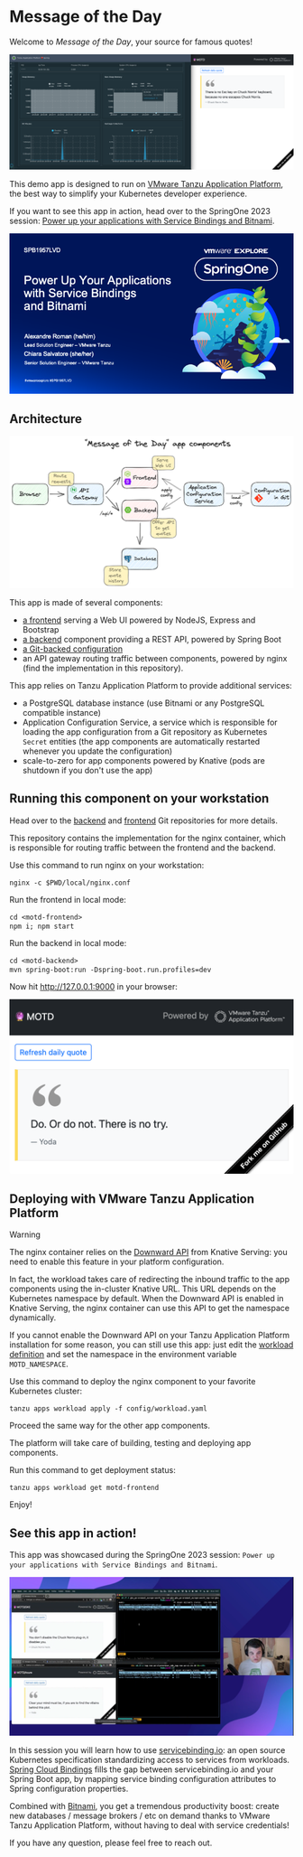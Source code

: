 # Message of the Day

Welcome to *Message of the Day*, your source for famous quotes!

![MOTD running on TAP](app-on-tap.png)

This demo app is designed to run on
[VMware Tanzu Application Platform](https://tanzu.vmware.com/application-platform),
the best way to simplify your Kubernetes developer experience.

If you want to see this app in action, head over to the SpringOne 2023 session:
[Power up your applications with Service Bindings and Bitnami](https://springone.io/sessions/power-up-your-applications-with-service-bindings-and-bitnami).

![SpringOne 2023 session covering MOTD](s1-2023-intro.png)

## Architecture

![](components.png)

This app is made of several components:

- [a frontend](https://github.com/alexandreroman/motd-frontend) serving a Web UI powered by NodeJS, Express and Bootstrap
- [a backend](https://github.com/alexandreroman/motd-backend) component providing a REST API, powered by Spring Boot
- [a Git-backed configuration](https://github.com/alexandreroman/motd-config)
- an API gateway routing traffic between components, powered by nginx (find the implementation in this repository).

This app relies on Tanzu Application Platform to provide additional services:

- a PostgreSQL database instance (use Bitnami or any PostgreSQL compatible instance)
- Application Configuration Service, a service which is responsible for loading the app configuration from a Git repository as Kubernetes `Secret` entities (the app components are automatically restarted whenever you update the configuration)
- scale-to-zero for app components powered by Knative (pods are shutdown if you don't use the app)

## Running this component on your workstation

Head over to the [backend](https://github.com/alexandreroman/motd-backend)
and [frontend](https://github.com/alexandreroman/motd-frontend)
Git repositories for more details.

This repository contains the implementation for the nginx container,
which is responsible for routing traffic between the frontend and the backend.

Use this command to run nginx on your workstation:

```shell
nginx -c $PWD/local/nginx.conf
```

Run the frontend in local mode:

```shell
cd <motd-frontend>
npm i; npm start
```

Run the backend in local mode:

```shell
cd <motd-backend>
mvn spring-boot:run -Dspring-boot.run.profiles=dev
```

Now hit http://127.0.0.1:9000 in your browser:

![MOTD runninng locally](app.png)

## Deploying with VMware Tanzu Application Platform

> [!WARNING]
> The nginx container relies on the
> [Downward API](https://knative.dev/docs/serving/configuration/feature-flags/#kubernetes-downward-api)
> from Knative Serving:
> you need to enable this feature in your platform configuration.

In fact, the workload takes care of redirecting the inbound traffic to the
app components using the in-cluster Knative URL. This URL depends on the Kubernetes
namespace by default. When the Downward API is enabled in Knative Serving,
the nginx container can use this API to get the namespace dynamically.

If you cannot enable the Downward API on your Tanzu Application Platform installation
for some reason, you can still use this app: just edit the
[workload definition](config/workload.yaml) and set the namespace in the
environment variable `MOTD_NAMESPACE`.

Use this command to deploy the nginx component to your favorite Kubernetes cluster:

```shell
tanzu apps workload apply -f config/workload.yaml
```

Proceed the same way for the other app components.

The platform will take care of building, testing and deploying app components.

Run this command to get deployment status:

```shell
tanzu apps workload get motd-frontend
```

Enjoy!

## See this app in action!

This app was showcased during the SpringOne 2023 session:
`Power up your applications with Service Bindings and Bitnami`.

![SpringOne 2023 session with a live demo of MOTD](s1-2023-demo.png)

In this session you will learn how to use
[servicebinding.io](https://servicebinding.io):
an open source Kubernetes specification standardizing access to services from workloads.
[Spring Cloud Bindings](https://github.com/spring-cloud/spring-cloud-bindings)
fills the gap between servicebinding.io and your Spring Boot app,
by mapping service binding configuration attributes to Spring configuration properties.

Combined with [Bitnami](https://bitnami.com/), you get a tremendous productivity boost:
create new databases / message brokers / etc on demand thanks to
VMware Tanzu Application Platform, without having to deal with service credentials!

If you have any question, please feel free to reach out.

